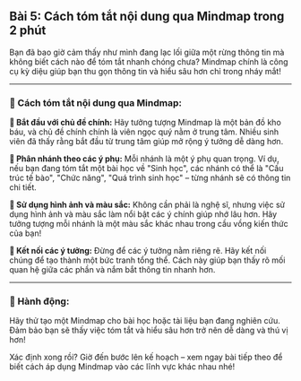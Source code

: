 ## Bài 5: Cách tóm tắt nội dung qua Mindmap trong 2 phút

Bạn đã bao giờ cảm thấy như mình đang lạc lối giữa một rừng thông tin mà không biết cách nào để tóm tắt nhanh chóng chưa? Mindmap chính là công cụ kỳ diệu giúp bạn thu gọn thông tin và hiểu sâu hơn chỉ trong nháy mắt!

---

### 📌 Cách tóm tắt nội dung qua Mindmap:

**🔹 Bắt đầu với chủ đề chính:**
Hãy tưởng tượng Mindmap là một bản đồ kho báu, và chủ đề chính chính là viên ngọc quý nằm ở trung tâm. Nhiều sinh viên đã thấy rằng bắt đầu từ trung tâm giúp mở rộng ý tưởng dễ dàng hơn.

**🔹 Phân nhánh theo các ý phụ:**
Mỗi nhánh là một ý phụ quan trọng. Ví dụ, nếu bạn đang tóm tắt một bài học về "Sinh học", các nhánh có thể là "Cấu trúc tế bào", "Chức năng", "Quá trình sinh học" – từng nhánh sẽ có thông tin chi tiết.

**🔹 Sử dụng hình ảnh và màu sắc:**
Không cần phải là nghệ sĩ, nhưng việc sử dụng hình ảnh và màu sắc làm nổi bật các ý chính giúp nhớ lâu hơn. Hãy tưởng tượng mỗi nhánh là một màu sắc khác nhau trong cầu vồng kiến thức của bạn!

**🔹 Kết nối các ý tưởng:**
Đừng để các ý tưởng nằm riêng rẽ. Hãy kết nối chúng để tạo thành một bức tranh tổng thể. Cách này giúp bạn thấy rõ mối quan hệ giữa các phần và nắm bắt thông tin nhanh hơn.

---

### 🚀 Hành động:

Hãy thử tạo một Mindmap cho bài học hoặc tài liệu bạn đang nghiên cứu. Đảm bảo bạn sẽ thấy việc tóm tắt và hiểu sâu hơn trở nên dễ dàng và thú vị hơn!

Xác định xong rồi? Giờ đến bước lên kế hoạch – xem ngay bài tiếp theo để biết cách áp dụng Mindmap vào các lĩnh vực khác nhau nhé!